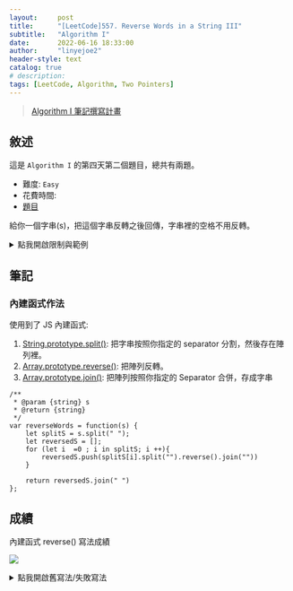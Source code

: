 ```yaml
---
layout:     post
title:      "[LeetCode]557. Reverse Words in a String III"
subtitle:   "Algorithm I"
date:       2022-06-16 18:33:00
author:     "linyejoe2"
header-style: text
catalog: true
# description: 
tags: [LeetCode, Algorithm, Two Pointers]
---
```


>[Algorithm I 筆記撰寫計畫](/2022/06/14/leetcode/Algorithm/Algorithm%20I/Starting-write-Algorithm-I-Note/)

## 敘述

這是 `Algorithm I` 的第四天第二個題目，總共有兩題。

+ 難度: `Easy` 
+ 花費時間: 
+ [題目](https://leetcode.com/problems/reverse-words-in-a-string-iii/)

給你一個字串(s)，把這個字串反轉之後回傳，字串裡的空格不用反轉。

<!--more-->



<details><summary>點我開啟限制與範例</summary>
<pre>

**限制:**

-   `1 <= s.length <= 5 * 104`
-   `s` is a [printable ascii character](https://en.wikipedia.org/wiki/ASCII#Printable_characters).
-   `s` 的前後不會有空格
-   `s` 一定會有至少一個字母
-   `s` 裡的所有空格都是單格空格


**Example 1:**

```=
Input: s = "Let's take LeetCode contest"
Output: "s'teL ekat edoCteeL tsetnoc"
```

**Example 2:**

```=
Input: s = "God Ding"
Output: "doG gniD"
```
</pre></details>

## 筆記

### 內建函式作法

使用到了 JS 內建函式:

1. [String.prototype.split()](https://developer.mozilla.org/en-US/docs/Web/JavaScript/Reference/Global_Objects/String/split): 把字串按照你指定的 separator 分割，然後存在陣列裡。
2. [Array.prototype.reverse()](https://developer.mozilla.org/en-US/docs/Web/JavaScript/Reference/Global_Objects/Array/reverse): 把陣列反轉。
3. [Array.prototype.join()](https://developer.mozilla.org/en-US/docs/Web/JavaScript/Reference/Global_Objects/Array/join): 把陣列按照你指定的 Separator 合併，存成字串

```js=
/**
 * @param {string} s
 * @return {string}
 */
var reverseWords = function(s) {
    let splitS = s.split(" ");
    let reversedS = [];
    for (let i  =0 ; i in splitS; i ++){
        reversedS.push(splitS[i].split("").reverse().join(""))
    }
    
    return reversedS.join(" ")
};

```


## 成績

內建函式 reverse() 寫法成績

![](https://i.imgur.com/bSt1BZt.png)

<details style=''><summary>點我開啟舊寫法/失敗寫法</summary>
<pre>

+ 內建函式作法

這個做法寫的太複雜了，導致跑出來成績非常不理想

1. 把字串以空格切分後放進陣列
2. 遍歷陣列每個元素都做 reverse
3. 組回字串
4. 回傳字串

```js=
/**
 * @param {string} s
 * @return {string}
 */
var reverseWords = function(s) {
    let reversedS ;
    for (let ele of s.split(' ')){
        ele = reverseWord(ele)
        if (!reversedS){
            reversedS = ele;
        }else{
            reversedS += ' ' + ele;
        }
    }
    
    return reversedS
};

function reverseWord(word){
    let s = word.split('');
    let reversedWord = '';
    for (let i = 0; i < Math.floor(s.length / 2); i++) {
        temp = s[i];
        s[i] = s[s.length - i - 1];
        s[s.length - i - 1] = temp;
    }
    for (let i of s){
        reversedWord += i;
    }
    return reversedWord;
}
```

![](https://i.imgur.com/p1R9bZ7.png)

</pre></details>

<!-- ##### 參考資料 -->